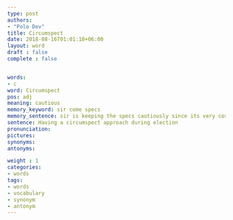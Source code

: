 ```yaml
---
type: post
authors:
- "Polo Dev"
title: Circumspect
date: 2018-08-16T01:01:10+06:00
layout: word
draft : false
complete : false


words:
- c
word: Circumspect
pos: adj
meaning: cautious
memory_keyword: sir come specs
memory_sentence: sir is keeping the specs cautiously since its very costly
sentence: Having a circumspect approach during election
pronunciation:
pictures:
synonyms:
antonyms:

weight : 1
categories:
- words
tags:
- words
- vocabulary
- synonym
- antonym
---
```

